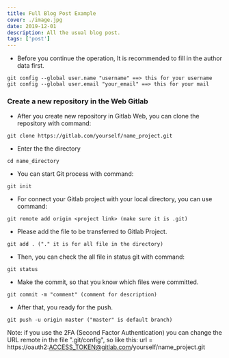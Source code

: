 ```yaml
---
title: Full Blog Post Example
cover: ./image.jpg
date: 2019-12-01
description: All the usual blog post.
tags: ['post']
---
```


- Before you continue the operation, It is recommended to fill in the author data first.
```
git config --global user.name "username" ==> this for your username
git config --global user.email "your_email" ==> this for your mail
```
### Create a new repository in the Web Gitlab

- After you create new repository in Gitlab Web, you can clone the repository with command:
```
git clone https://gitlab.com/yourself/name_project.git
```

- Enter the the directory
```
cd name_directory
```

- You can start Git process with command:

```
git init
```

- For connect your Gitlab project with your local directory, you can use command:
```
git remote add origin <project link> (make sure it is .git)
```

- Please add the file to be transferred to Gitlab Project.
```
git add . ("." it is for all file in the directory)
```

- Then, you can check the all file in status git with command:
```
git status
```

-  Make the commit, so that you know which files were committed.
```
git commit -m "comment" (comment for description)
```

- After that, you ready for the push.
```
git push -u origin master ("master" is default branch)
```

Note: if you use the 2FA (Second Factor Authentication) you can change the URL remote in the file ".git/config", so like this:
url = https://oauth2:ACCESS_TOKEN@gitlab.com/yourself/name_project.git
